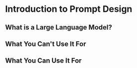 # Introduction to Prompt Design

## What is a Large Language Model?


## What You Can't Use It For


## What You Can Use It For